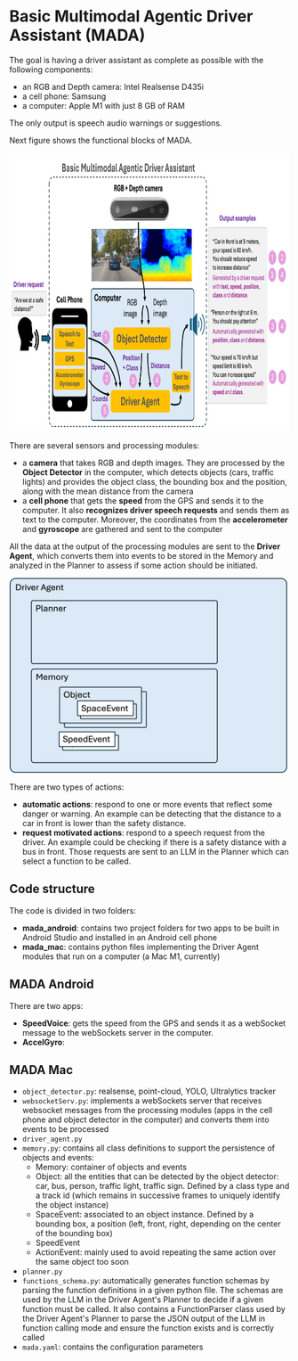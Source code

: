 # Basic Multimodal Agentic Driver Assistant (MADA)

The goal is having a driver assistant as complete as possible with the following components:
- an RGB and Depth camera: Intel Realsense D435i
- a cell phone: Samsung
- a computer: Apple M1 with just 8 GB of RAM

The only output is speech audio warnings or suggestions.

Next figure shows the functional blocks of MADA.

<img src="readme_files/esquema MADA.png" alt="MADA functional blocks" width="900" height="500" />

There are several sensors and processing modules:
- a **camera** that takes RGB and depth images. They are processed by the **Object Detector** in the computer, which detects objects (cars, traffic lights) and provides the object class, the bounding box and the position, along with the mean distance from the camera
- a **cell phone** that gets the **speed** from the GPS and sends it to the computer. It also **recognizes driver speech requests** and sends them as text to the computer. Moreover, the coordinates from the **accelerometer** and **gyroscope** are gathered and sent to the computer

All the data at the output of the processing modules are sent to the **Driver Agent**, which converts them into events 
to be stored in the Memory and analyzed in the Planner to assess if some action should be initiated.

<img src="readme_files/driver_agent.png" alt="Driver Agent structure" width="500" height="350" />

 There are two types of actions:
- **automatic actions**: respond to one or more events that reflect some danger or warning. An example can be detecting that the distance to a car in front is lower than the safety distance.
- **request motivated actions**: respond to a speech request from the driver. An example could be checking if there is a safety distance with a bus in front. Those requests are sent to an LLM in the Planner which can select a function to be called.

## Code structure
The code is divided in two folders:
- **mada_android**: contains two project folders for two apps to be built in Android Studio and installed in an Android cell phone
- **mada_mac**: contains python files implementing the Driver Agent modules that run on a computer (a Mac M1, currently)

## MADA Android
There are two apps: 
- **SpeedVoice**: gets the speed from the GPS and sends it as a webSocket message to the webSockets server in the computer.
- **AccelGyro**: 

## MADA Mac
- `object_detector.py`: realsense, point-cloud, YOLO, Ultralytics tracker
- `websocketServ.py`: implements a webSockets server that receives websocket messages from the processing modules (apps in the cell phone and object detector in the computer) and converts them into events to be processed 
- `driver_agent.py`
- `memory.py`: contains all class definitions to support the persistence of objects and events:
  - Memory: container of objects and events
  - Object: all the entities that can be detected by the object detector: car, bus, person, traffic light, traffic sign. Defined by a class type and a track id (which remains in successive frames to uniquely identify the object instance)
  - SpaceEvent: associated to an object instance. Defined by a bounding box, a position (left, front, right, depending on the center of the bounding box)
  - SpeedEvent
  - ActionEvent: mainly used to avoid repeating the same action over the same object too soon 
- `planner.py`
- `functions_schema.py`: automatically generates function schemas by parsing the function definitions in a given python file. The schemas are used by the LLM in the Driver Agent's Planner to decide if a given function must be called. It also contains a FunctionParser class used by the Driver Agent's Planner to parse the JSON output of the LLM in function calling mode and ensure the function exists and is correctly called
- `mada.yaml`: contains the configuration parameters
